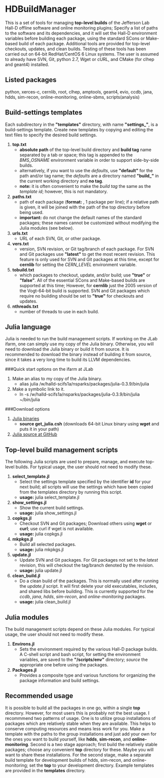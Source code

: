 # HDBuildManager
This is a set of tools for managing **top-level builds** of the Jefferson Lab Hall-D offline software and online monitoring plugins; Specify a list of paths to the software and its dependencies, and it will set the Hall-D environment variables before building each package, using the standard SCons or Make-based build of each package. Additional tools are provided for top-level checkouts, updates, and clean builds. Testing of these tools has been carried out on 64-bit RedHat/CentOS 6 Linux systems. The user is assumed to already have SVN, Git, python 2.7, Wget or cURL, and CMake (for clhep and geant4) installed.

## Listed packages
python, xerces-c, cernlib, root, clhep, amptools, geant4, evio, ccdb, jana, hdds, sim-recon, online-monitoring, online-sbms, scripts(analysis)

## Build-settings templates
Each subdirectory in the **"templates"** directory, with name **"settings_<id>"**, is a build-settings template. Create new templates by copying and editing the text files to specify the desired build settings.

1. **top.txt**
   - **absolute path** of the top-level build directory and **build tag** name separated by a tab or space; this tag is appended to the *BMS_OSNAME* environment variable in order to support side-by-side builds.
   - alternatively, if you want to use the *defaults*, use **"default"** for the path and/or tag name; the *defaults* are a directory named **"build_<date>"** in the current working directory and **no tag**.
   - **note:** it is often convenient to make the *build tag* the same as the *template id*; however, this is not mandatory.
2. **paths.txt**
   - path of each package (**format:** <name> <path>, 1 package per line); if a relative path is given, it will be joined with the path of the top directory before being used.
   - **important:** do not change the default names of the standard packages; these names cannot be customized without modifying the Julia modules (see below).
3. **urls.txt**
   - URL of each SVN, Git, or other package.
4. **vers.txt**
   - version, SVN revision, or Git tag/branch of each package. For SVN and Git packages use **"latest"** to get the most recent revision. This feature is only used for SVN and Git packages at this time, except for **cernlib** for setting the *CERN_LEVEL* environment variable.  
5. **tobuild.txt**
   - which packages to checkout, update, and/or build; use **"true"** or **"false"**. All of the essential SCons and Make-based builds are supported at this time; However, for **cernlib** just the 2005 version of the Vogt-64-bit build is supported. SVN and Git packages which require no building should be set to **"true"** for checkouts and updates.  
6. **nthreads.txt**
   - number of threads to use in each build.

## Julia language
Julia is needed to run the build management scripts. If working on the JLab ifarm, one can simply use my copy of the Julia binary. Otherwise, you will need to download the Julia binary or build it from source. It is recommended to download the binary instead of building it from source, since it takes a very long time to build its LLVM dependencies.

###Quick start options on the ifarm at JLab
1. Make an alias to my copy of the Julia binary.
   - alias julia /w/halld-scifs1a/nsparks/packages/julia-0.3.9/bin/julia
2. Make a symbolic link to it.
   - ln -s /w/halld-scifs1a/nsparks/packages/julia-0.3.9/bin/julia ~/bin/julia

###Download options
1. [Julia binaries](http://julialang.org/downloads)
   - **source get_julia.csh** (downloads 64-bit Linux binary using **wget** and puts it in your path) 
2. [Julia source at GitHub](https://github.com/JuliaLang/julia)

## Top-level build management scripts
The following Julia scripts are used to prepare, manage, and execute top-level builds. For typical usage, the user should not need to modify these.

1. **select_template.jl**
   - Select the settings template specified by the identifier **id** for your next build; all scripts will use the settings which have been copied from the templates directory by running this script.
   - **usage:** julia select_template.jl <id>
2. **show_settings.jl**
   - Show the current build settings.
   - **usage:** julia show_settings.jl
3. **copkgs.jl**
   - Checkout SVN and Git packages; Download others using **wget** or **curl**; use curl if wget is not available.
   - **usage:** julia copkgs.jl
4. **mkpkgs.jl**
   - Build all selected packages.
   - **usage:** julia mkpkgs.jl
5. **update.jl**
   - Update SVN and Git packages. For Git packages not set to the *latest* revision, this will checkout the tag/branch denoted by the revision.
   - **usage:** julia update.jl
6. **clean_build.jl**
   - Do a clean build of the packages. This is normally used after running the *update.jl* script. It will first delete your old executables, includes, and shared libs before building. This is currently supported for the *ccdb*, *jana*, *hdds*, *sim-recon*, and *online-monitoring* packages.
   - **usage:** julia clean_build.jl

## Julia modules
The build management scripts depend on these Julia modules. For typical usage, the user should not need to modify these.

1. **Environs.jl**
   - Sets the environment required by the various Hall-D package builds. A C-shell script and bash script, for setting the environment variables, are saved to the **"<top>/scripts/env"** directory; *source* the appropriate one before using the packages.
2. **Packages.jl**
   - Provides a composite type and various functions for organizing the package information and build settings.

## Recommended usage
It is possible to build all the packages in one go, within a single **top** directory. However, for most users this is probably not the best usage. I recommmend two patterns of usage. One is to utilize group installations of packages which are relatively stable when they are available. This helps to conserve computing resources and means less work for you. Make a template with the paths to the group installations and just add your own for the ones you want to build yourself, like **hdds**, **sim-recon**, and **online-monitoring**. Second is a two stage approach; first build the relatively stable packages; choose any convenient **top** directory for these. Maybe you will want to share these installations. For the second stage, make a separate build template for development builds of hdds, sim-recon, and online-monitoring; set the **top** to your development directory. Example templates are provided in the **templates** directory.
